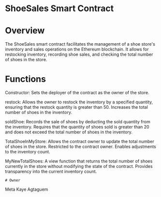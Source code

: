 # ShoeSales Smart Contract

# Overview
The ShoeSales smart contract facilitates the management of a shoe store's inventory and sales operations on the Ethereum blockchain. It allows for restocking inventory, recording shoe sales, and checking the total number of shoes in the store.

# Functions

Constructor:
    Sets the deployer of the contract as the owner of the store.

restock:
    Allows the owner to restock the inventory by a specified quantity, ensuring that the restock quantity is greater than 50.
    Increases the total number of shoes in the inventory.

soldShoe:
    Records the sale of shoes by deducting the sold quantity from the inventory.
    Requires that the quantity of shoes sold is greater than 20 and does not exceed the total number of shoes in the inventory.

TotalShoeInMyStore:
    Allows the contract owner to update the total number of shoes in the store.
    Restricted to the contract owner.
    Enables adjustments to the inventory count.

MyNewTotalShoes:
    A view function that returns the total number of shoes currently in the store without modifying the state of the contract.
    Provides transparency into the current inventory count.

    # Owner
Meta Kaye Agtaguem
